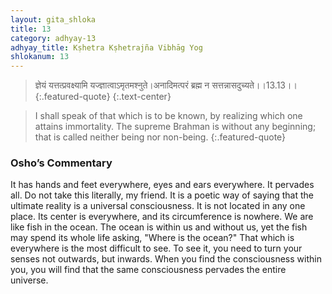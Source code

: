 ```yaml
---
layout: gita_shloka
title: 13
category: adhyay-13
adhyay_title: Kṣhetra Kṣhetrajña Vibhāg Yog
shlokanum: 13
---
```


> ज्ञेयं यत्तत्प्रवक्ष्यामि यज्ज्ञात्वाऽमृतमश्नुते।अनादिमत्परं ब्रह्म न सत्तन्नासदुच्यते।।13.13।।
{:.featured-quote} 
{:.text-center}

> I shall speak of that which is to be known, by realizing which one attains immortality. The supreme Brahman is without any beginning; that is called neither being nor non-being.
{:.featured-quote}

### Osho’s Commentary
It has hands and feet everywhere, eyes and ears everywhere. It pervades all.
Do not take this literally, my friend. It is a poetic way of saying that the ultimate reality is a universal consciousness. It is not located in any one place. Its center is everywhere, and its circumference is nowhere.
We are like fish in the ocean. The ocean is within us and without us, yet the fish may spend its whole life asking, "Where is the ocean?" That which is everywhere is the most difficult to see. To see it, you need to turn your senses not outwards, but inwards. When you find the consciousness within you, you will find that the same consciousness pervades the entire universe.
